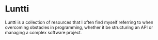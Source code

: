 # Luntti

Luntti is a collection of resources that I often find myself referring to when overcoming obstacles in programming, whether it be structuring an API or managing a complex software project.
